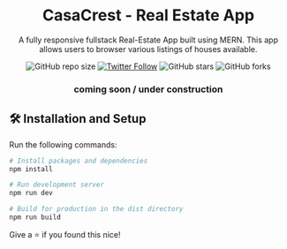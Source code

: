 <h1 align="center">CasaCrest - Real Estate App</h1>

<p align="center">A fully responsive fullstack Real-Estate App built using MERN. This app allows users to browser various listings of houses available.</p>

<div align="center">
  
  ![GitHub repo size](https://img.shields.io/github/repo-size/mde3/casa-crest)
  [![Twitter Follow](https://img.shields.io/twitter/follow/mabiorduom?style=social)](https://twitter.com/intent/follow?screen_name=mabiorduom)
  ![GitHub stars](https://img.shields.io/github/stars/mde3/casa-crest?style=social)
  ![GitHub forks](https://img.shields.io/github/forks/mde3/casa-crest?style=social)

   <h3 align="center">coming soon / under construction </h3>

</div>

## 🛠 Installation and Setup 

Run the following commands:

``` bash
# Install packages and dependencies
npm install

# Run development server
npm run dev

# Build for production in the dist directory
npm run build
```

Give a ⭐ if you found this nice!


